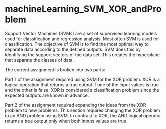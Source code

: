 # machineLearning_SVM_XOR_andProblem

Support Vector Machines (SVMs) are a set of supervised learning models used for classification and regression analysis. Most often SVM is used for classification. The objective of SVM is to find the most optimal way to separate data according to the defined outputs. SVM does this by identifying the support vectors of the data set. This creates the hyperplane that separate the classes of data. 

The current assignment is broken into two parts:

Part 1 of the assignment required using SVM for the XOR problem. XOR is a logical operation that returns a true output if one of the input values is true and the other is false. XOR is considered a classification problem since the expected outputs are known in advance. 

Part 2 of the assignment required expanding the ideas from the XOR problem to new problems. This section requires changing the XOR problem to an AND problem using SVM. In contrast to XOR, the AND logical operator returns a true output only when both inputs values are true.
